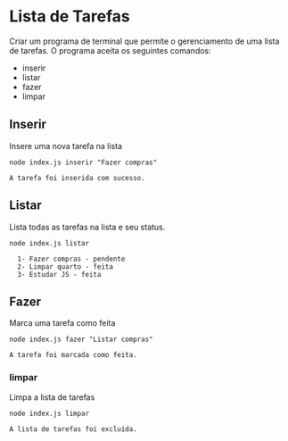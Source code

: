 # Lista de Tarefas

Criar um programa de terminal que permite o gerenciamento de uma lista de tarefas. O programa aceita os seguintes comandos:

- inserir
- listar
- fazer
- limpar

## Inserir
Insere uma nova tarefa na lista

`node index.js inserir "Fazer compras"`

```
A tarefa foi inserida com sucesso.
```


## Listar
Lista todas as tarefas na lista e seu status.

`node index.js listar`

```
  1- Fazer compras - pendente
  2- Limpar quarto - feita
  3- Estudar JS - feita
```

## Fazer
Marca uma tarefa como feita

`node index.js fazer "Listar compras"`

```
A tarefa foi marcada como feita.
```

### limpar 
Limpa a lista de tarefas


`node index.js limpar`

```
A lista de tarefas foi excluída.
```
